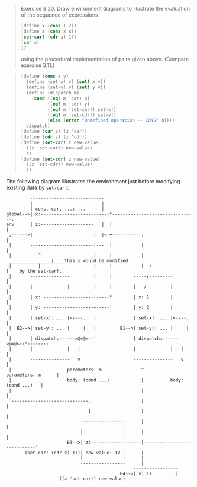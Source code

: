 > Exercise 3.20.  Draw environment diagrams to illustrate the evaluation of the
> sequence of expressions
>
> ```scheme
> (define x (cons 1 2))
> (define z (cons x x))
> (set-car! (cdr z) 17)
> (car x)
> 17
> ```
>
> using the procedural implementation of pairs given above.
> (Compare exercise 3.11.)

> ```scheme
> (define (cons x y)
>   (define (set-x! v) (set! x v))
>   (define (set-y! v) (set! y v))
>   (define (dispatch m)
>     (cond ((eq? m 'car) x)
>           ((eq? m 'cdr) y)
>           ((eq? m 'set-car!) set-x!)
>           ((eq? m 'set-cdr!) set-y!)
>           (else (error "Undefined operation -- CONS" m))))
>   dispatch)
> (define (car z) (z 'car))
> (define (cdr z) (z 'cdr))
> (define (set-car! z new-value)
>   ((z 'set-car!) new-value)
>   z)
> (define (set-cdr! z new-value)
>   ((z 'set-cdr!) new-value)
>   z)
> ```

The following diagram illustrates the environment just before modifying existing data by `set-car!`:

```
         ----------------------------
         |                          |
         | cons, car, ...: ...      |
global-->| x:--------------------------*--------------------------------.
env      | z:--------------------.  |  |                                |
 ,------>|                       |  |<-+-----------.                    |
 |       ------------------------|---  |           |                    |
 |          ^                    |     |           |   _________________|___ This x would be modified
 |          |                    |     |           |  /                 |    by the set-car!.
 |       ---------------         |     |        -----/---------         |
 |       |             |         |     |        |   /         |         |
 |       | x: -------------------+-----*        | x: 1        |         |
 |       | y: -------------------+-----'        | y: 2        |         |
 |       | set-x!: ... |<----.   |              | set-x!: ... |<----.   |
 |  E2-->| set-y!: ... |     |   |         E1-->| set-y!: ... |     |   |
 |       | dispatch:------>@=@<--'              | dispatch:------>@=@<--*--------.
 |       |             |   |                    |             |   |              |
 |       ---------------   v                    ---------------   v              |
 |                     parameters: m               ^          parameters: m      |
 |                     body: (cond ...)            |          body: (cond ...)   |
 |                                                 |                             |
 `-----------------------------.                   |                             |
                               |                   |                             |
                            -----------------      |                             |
                            |               |      |                             |
                       E3-->| z:-------------------|-----------------------------'
       (set-car! (cdr z) 17)| new-value: 17 |      |
                            |               |      |
                            -----------------      |
                                                -----------------
                                           E4-->| v: 17         |
                    ((z 'set-car!) new-value)   -----------------
```
